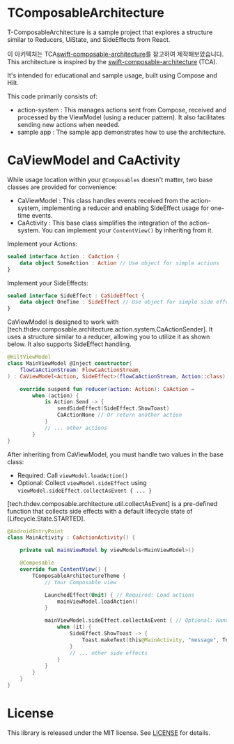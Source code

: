 # TComposableArchitecture

T-ComposableArchitecture is a sample project that explores a structure similar to Reducers, UiState, and SideEffects from React.

이 아키텍처는 TCA[swift-composable-architecture](https://github.com/pointfreeco/swift-composable-architecture)를 참고하여 제작해보았습니다.
This architecture is inspired by the [swift-composable-architecture](https://github.com/pointfreeco/swift-composable-architecture) (TCA).

It's intended for educational and sample usage, built using Compose and Hilt.

This code primarily consists of:

- action-system : This manages actions sent from Compose, received and processed by the ViewModel (using a reducer pattern). It also facilitates sending new actions when needed.
- sample app : The sample app demonstrates how to use the architecture.

# CaViewModel and CaActivity

While usage location within your `@Composables` doesn't matter, two base classes are provided for convenience:

- CaViewModel : This class handles events received from the action-system, implementing a reducer and enabling SideEffect usage for one-time events.
- CaActivity : This base class simplifies the integration of the action-system. You can implement your `ContentView()` by inheriting from it.

Implement your Actions:

```kotlin
sealed interface Action : CaAction {
    data object SomeAction : Action // Use object for simple actions
}
```

Implement your SideEffects:

```kotlin
sealed interface SideEffect : CaSideEffect {
    data object OneTime : SideEffect // Use object for simple side effects
}
```

CaViewModel is designed to work with [tech.thdev.composable.architecture.action.system.CaActionSender].
It uses a structure similar to a reducer, allowing you to utilize it as shown below. It also supports SideEffect handling.

```kotlin
@HiltViewModel
class MainViewModel @Inject constructor(
    flowCaActionStream: FlowCaActionStream,
) : CaViewModel<Action, SideEffect>(flowCaActionStream, Action::class) {

    override suspend fun reducer(action: Action): CaAction =
        when (action) {
            is Action.Send -> {
                sendSideEffect(SideEffect.ShowToast)
                CaActionNone // Or return another action
            }
            // ... other actions
        }
}
```

After inheriting from CaViewModel, you must handle two values in the base class:
- Required: Call `viewModel.loadAction()`
- Optional: Collect `viewModel.sideEffect` using `viewModel.sideEffect.collectAsEvent { ... }`

[tech.thdev.composable.architecture.util.collectAsEvent] is a pre-defined function that collects side effects with a default lifecycle state of [Lifecycle.State.STARTED].

```kotlin
@AndroidEntryPoint
class MainActivity : CaActionActivity() {

    private val mainViewModel by viewModels<MainViewModel>()

    @Composable
    override fun ContentView() {
        TComposableArchitectureTheme {
            // Your Composable view

            LaunchedEffect(Unit) { // Required: Load actions
                mainViewModel.loadAction()
            }

            mainViewModel.sideEffect.collectAsEvent { // Optional: Handle side effects
                when (it) {
                    SideEffect.ShowToast -> {
                        Toast.makeText(this@MainActivity, "message", Toast.LENGTH_SHORT).show()
                    }
                    // ... other side effects
                }
            }
        }
    }
}
```

# License

This library is released under the MIT license. See [LICENSE](LICENSE) for details.
